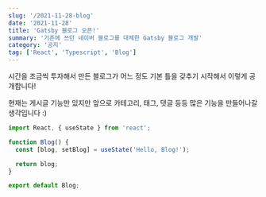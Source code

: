 ```yaml
---
slug: '/2021-11-28-blog'
date: '2021-11-28'
title: 'Gatsby 블로그 오픈!'
summary: '기존에 쓰던 네이버 블로그를 대체한 Gatsby 블로그 개발'
category: '공지'
tag: ['React', 'Typescript', 'Blog']
---
```


시간을 조금씩 투자해서 만든 블로그가 어느 정도 기본 틀을 갖추기 시작해서 이렇게 공개합니다!

현재는 게시글 기능만 있지만 앞으로 카테고리, 태그, 댓글 등등 많은 기능을 만들어나갈 생각입니다 :)

```ts
import React, { useState } from 'react';

function Blog() {
  const [blog, setBlog] = useState('Hello, Blog!');

  return blog;
}

export default Blog;
```
